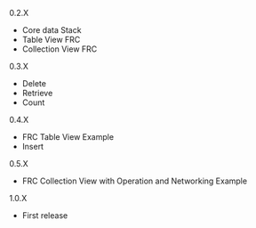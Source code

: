 0.2.X

- Core data Stack
- Table View FRC
- Collection View FRC

0.3.X

- Delete
- Retrieve
- Count

0.4.X

- FRC Table View Example
- Insert

0.5.X

- FRC Collection View with Operation and Networking Example

1.0.X

- First release
